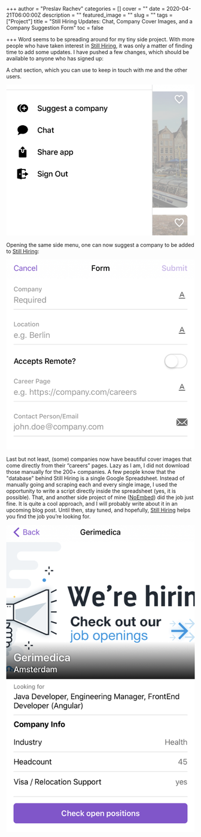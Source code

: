 +++
author = "Preslav Rachev"
categories = []
cover = ""
date = 2020-04-21T06:00:00Z
description = ""
featured_image = ""
slug = ""
tags = ["Project"]
title = "Still Hiring Updates: Chat, Company Cover Images, and a Company Suggestion Form"
toc = false

+++
Word seems to be spreading around for my tiny side project. With more people who have taken interest in [Still Hiring](ddglk.glideapp.io), it was only a matter of finding time to add some updates. I have pushed a few changes, which should be available to anyone who has signed up:

A chat section, which you can use to keep in touch with me and the other users.  
  
![](/images/2020/04/stillhiring-1.png)

Opening the same side menu, one can now suggest a company to be added to [Still Hiring](ddglk.glideapp.io):

  
![](/images/2020/04/stillhiring-2.png)

Last but not least, (some) companies now have beautiful cover images that come directly from their “careers” pages. Lazy as I am, I did not download those manually for the 200+ companies. A few people know that the "database" behind Still Hiring is a single Google Spreadsheet. Instead of manually going and scraping each and every single image, I used the opportunity to write a script directly inside the spreadsheet (yes, it is possible). That, and another side project of mine ([NoEmbed](https://noembed.preslav.me/)) did the job just fine. It is quite a cool approach, and I will probably write about it in an upcoming blog post. Until then, stay tuned, and hopefully, [Still Hiring](ddglk.glideapp.io) helps you find the job you’re looking for.

  
  
![](/images/2020/04/stillhiring-3.png)